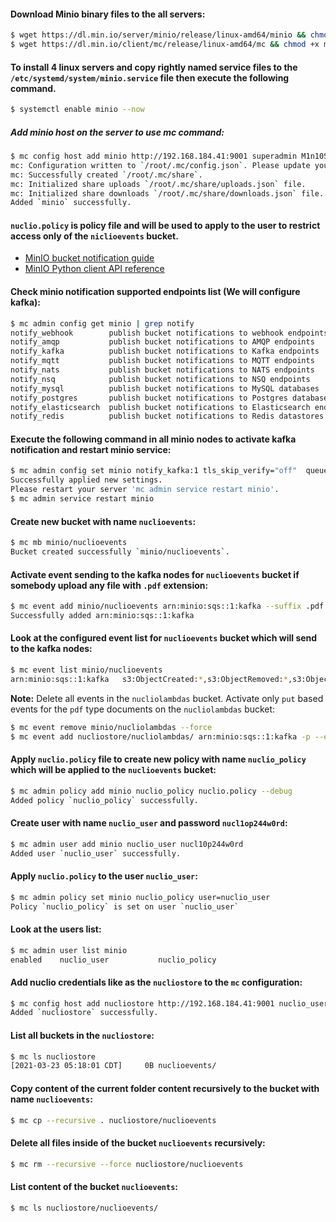 #### Download Minio binary files to the all servers:
```bash
$ wget https://dl.min.io/server/minio/release/linux-amd64/minio && chmod +x minio && mv minio /usr/sbin/
$ wget https://dl.min.io/client/mc/release/linux-amd64/mc && chmod +x mc && mv mc /usr/sbin/
```

#### To install 4 linux servers and copy rightly named service files to the `/etc/systemd/system/minio.service` file then execute the following command.
```bash
$ systemctl enable minio --now
```

##### Add minio host on the server to use mc command:
```bash
$ mc config host add minio http://192.168.184.41:9001 superadmin M1n10Suer2dm1np244 --api s3v4
mc: Configuration written to `/root/.mc/config.json`. Please update your access credentials.
mc: Successfully created `/root/.mc/share`.
mc: Initialized share uploads `/root/.mc/share/uploads.json` file.
mc: Initialized share downloads `/root/.mc/share/downloads.json` file.
Added `minio` successfully.
```

#### `nuclio.policy` is policy file and will be used to apply to the user to restrict access only of the `niclioevents` bucket.

- [MinIO bucket notification guide](https://docs.min.io/docs/minio-bucket-notification-guide.html)
- [MinIO Python client API reference](https://docs.min.io/docs/python-client-api-reference.html)

#### Check minio notification supported endpoints list (We will configure kafka):
```bash
$ mc admin config get minio | grep notify
notify_webhook        publish bucket notifications to webhook endpoints
notify_amqp           publish bucket notifications to AMQP endpoints
notify_kafka          publish bucket notifications to Kafka endpoints
notify_mqtt           publish bucket notifications to MQTT endpoints
notify_nats           publish bucket notifications to NATS endpoints
notify_nsq            publish bucket notifications to NSQ endpoints
notify_mysql          publish bucket notifications to MySQL databases
notify_postgres       publish bucket notifications to Postgres databases
notify_elasticsearch  publish bucket notifications to Elasticsearch endpoints
notify_redis          publish bucket notifications to Redis datastores
```

#### Execute the following command in all minio nodes to activate kafka notification and restart minio service:
```bash
$ mc admin config set minio notify_kafka:1 tls_skip_verify="off"  queue_dir="" queue_limit="0" sasl="off" sasl_password="" sasl_username="" tls_client_auth="0" tls="off" client_tls_cert="" client_tls_key="" brokers="192.168.184.71:9092,192.168.184.72:9092,192.168.184.73:9092" topic="nuclioevents" version=""
Successfully applied new settings.
Please restart your server 'mc admin service restart minio'.
$ mc admin service restart minio
```

#### Create new bucket with name `nuclioevents`:
```bash
$ mc mb minio/nuclioevents
Bucket created successfully `minio/nuclioevents`.
```

#### Activate event sending to the kafka nodes for `nuclioevents` bucket if somebody upload any file with `.pdf` extension:
```bash
$ mc event add minio/nuclioevents arn:minio:sqs::1:kafka --suffix .pdf
Successfully added arn:minio:sqs::1:kafka
```

#### Look at the configured event list for `nuclioevents` bucket which will send to the kafka nodes:
```bash
$ mc event list minio/nuclioevents
arn:minio:sqs::1:kafka   s3:ObjectCreated:*,s3:ObjectRemoved:*,s3:ObjectAccessed:*   Filter: suffix=".pdf"
```

**Note:** Delete all events in the `nucliolambdas` bucket. Activate only `put` based events for the `pdf` type documents on the `nucliolambdas` bucket:
```bash
$ mc event remove minio/nucliolambdas --force
$ mc event add nucliostore/nucliolambdas/ arn:minio:sqs::1:kafka -p --event put --suffix .pdf
```

#### Apply `nuclio.policy` file to create new policy with name `nuclio_policy` which will be applied to the `nuclioevents` bucket:
```bash
$ mc admin policy add minio nuclio_policy nuclio.policy --debug
Added policy `nuclio_policy` successfully.
```

#### Create user with name `nuclio_user` and password `nucl1op244w0rd`:
```bash
$ mc admin user add minio nuclio_user nucl10p244w0rd
Added user `nuclio_user` successfully.
```

#### Apply `nuclio.policy` to the user `nuclio_user`:
```bash
$ mc admin policy set minio nuclio_policy user=nuclio_user
Policy `nuclio_policy` is set on user `nuclio_user`
```

#### Look at the users list:
```bash
$ mc admin user list minio
enabled    nuclio_user           nuclio_policy
```

#### Add nuclio credentials like as the `nucliostore` to the `mc` configuration:
```bash
$ mc config host add nucliostore http://192.168.184.41:9001 nuclio_user nucl10p244w0rd --api s3v4
Added `nucliostore` successfully.
```

#### List all buckets in the `nucliostore`:
```bash
$ mc ls nucliostore
[2021-03-23 05:18:01 CDT]     0B nuclioevents/
```

#### Copy content of the current folder content recursively to the bucket with name `nuclioevents`:
```bash
$ mc cp --recursive . nucliostore/nuclioevents
```

#### Delete all files inside of the bucket `nuclioevents` recursively:
```bash
$ mc rm --recursive --force nucliostore/nuclioevents
```

#### List content of the bucket `nuclioevents`:
```bash
$ mc ls nucliostore/nuclioevents/
```

